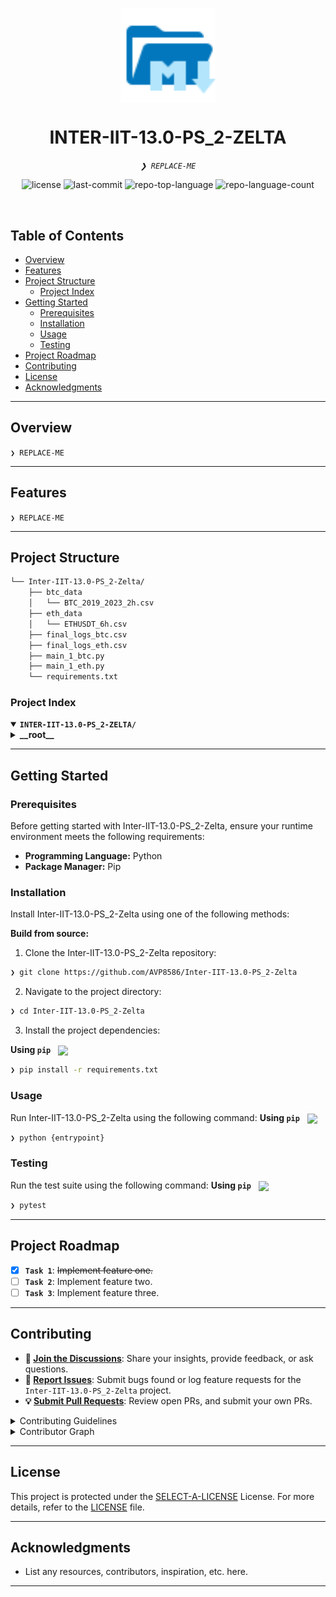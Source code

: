 <p align="center">
    <img src="https://raw.githubusercontent.com/PKief/vscode-material-icon-theme/ec559a9f6bfd399b82bb44393651661b08aaf7ba/icons/folder-markdown-open.svg" align="center" width="30%">
</p>
<p align="center"><h1 align="center">INTER-IIT-13.0-PS_2-ZELTA</h1></p>
<p align="center">
	<em><code>❯ REPLACE-ME</code></em>
</p>
<p align="center">
	<img src="https://img.shields.io/github/license/AVP8586/Inter-IIT-13.0-PS_2-Zelta?style=default&logo=opensourceinitiative&logoColor=white&color=00ffd7" alt="license">
	<img src="https://img.shields.io/github/last-commit/AVP8586/Inter-IIT-13.0-PS_2-Zelta?style=default&logo=git&logoColor=white&color=00ffd7" alt="last-commit">
	<img src="https://img.shields.io/github/languages/top/AVP8586/Inter-IIT-13.0-PS_2-Zelta?style=default&color=00ffd7" alt="repo-top-language">
	<img src="https://img.shields.io/github/languages/count/AVP8586/Inter-IIT-13.0-PS_2-Zelta?style=default&color=00ffd7" alt="repo-language-count">
</p>
<p align="center"><!-- default option, no dependency badges. -->
</p>
<p align="center">
	<!-- default option, no dependency badges. -->
</p>
<br>

##  Table of Contents

- [ Overview](#-overview)
- [ Features](#-features)
- [ Project Structure](#-project-structure)
  - [ Project Index](#-project-index)
- [ Getting Started](#-getting-started)
  - [ Prerequisites](#-prerequisites)
  - [ Installation](#-installation)
  - [ Usage](#-usage)
  - [ Testing](#-testing)
- [ Project Roadmap](#-project-roadmap)
- [ Contributing](#-contributing)
- [ License](#-license)
- [ Acknowledgments](#-acknowledgments)

---

##  Overview

<code>❯ REPLACE-ME</code>

---

##  Features

<code>❯ REPLACE-ME</code>

---

##  Project Structure

```sh
└── Inter-IIT-13.0-PS_2-Zelta/
    ├── btc_data
    │   └── BTC_2019_2023_2h.csv
    ├── eth_data
    │   └── ETHUSDT_6h.csv
    ├── final_logs_btc.csv
    ├── final_logs_eth.csv
    ├── main_1_btc.py
    ├── main_1_eth.py
    └── requirements.txt
```


###  Project Index
<details open>
	<summary><b><code>INTER-IIT-13.0-PS_2-ZELTA/</code></b></summary>
	<details> <!-- __root__ Submodule -->
		<summary><b>__root__</b></summary>
		<blockquote>
			<table>
			<tr>
				<td><b><a href='https://github.com/AVP8586/Inter-IIT-13.0-PS_2-Zelta/blob/master/requirements.txt'>requirements.txt</a></b></td>
				<td><code>❯ REPLACE-ME</code></td>
			</tr>
			<tr>
				<td><b><a href='https://github.com/AVP8586/Inter-IIT-13.0-PS_2-Zelta/blob/master/main_1_btc.py'>main_1_btc.py</a></b></td>
				<td><code>❯ REPLACE-ME</code></td>
			</tr>
			<tr>
				<td><b><a href='https://github.com/AVP8586/Inter-IIT-13.0-PS_2-Zelta/blob/master/main_1_eth.py'>main_1_eth.py</a></b></td>
				<td><code>❯ REPLACE-ME</code></td>
			</tr>
			</table>
		</blockquote>
	</details>
</details>

---
##  Getting Started

###  Prerequisites

Before getting started with Inter-IIT-13.0-PS_2-Zelta, ensure your runtime environment meets the following requirements:

- **Programming Language:** Python
- **Package Manager:** Pip


###  Installation

Install Inter-IIT-13.0-PS_2-Zelta using one of the following methods:

**Build from source:**

1. Clone the Inter-IIT-13.0-PS_2-Zelta repository:
```sh
❯ git clone https://github.com/AVP8586/Inter-IIT-13.0-PS_2-Zelta
```

2. Navigate to the project directory:
```sh
❯ cd Inter-IIT-13.0-PS_2-Zelta
```

3. Install the project dependencies:


**Using `pip`** &nbsp; [<img align="center" src="https://img.shields.io/badge/Pip-3776AB.svg?style={badge_style}&logo=pypi&logoColor=white" />](https://pypi.org/project/pip/)

```sh
❯ pip install -r requirements.txt
```




###  Usage
Run Inter-IIT-13.0-PS_2-Zelta using the following command:
**Using `pip`** &nbsp; [<img align="center" src="https://img.shields.io/badge/Pip-3776AB.svg?style={badge_style}&logo=pypi&logoColor=white" />](https://pypi.org/project/pip/)

```sh
❯ python {entrypoint}
```


###  Testing
Run the test suite using the following command:
**Using `pip`** &nbsp; [<img align="center" src="https://img.shields.io/badge/Pip-3776AB.svg?style={badge_style}&logo=pypi&logoColor=white" />](https://pypi.org/project/pip/)

```sh
❯ pytest
```


---
##  Project Roadmap

- [X] **`Task 1`**: <strike>Implement feature one.</strike>
- [ ] **`Task 2`**: Implement feature two.
- [ ] **`Task 3`**: Implement feature three.

---

##  Contributing

- **💬 [Join the Discussions](https://github.com/AVP8586/Inter-IIT-13.0-PS_2-Zelta/discussions)**: Share your insights, provide feedback, or ask questions.
- **🐛 [Report Issues](https://github.com/AVP8586/Inter-IIT-13.0-PS_2-Zelta/issues)**: Submit bugs found or log feature requests for the `Inter-IIT-13.0-PS_2-Zelta` project.
- **💡 [Submit Pull Requests](https://github.com/AVP8586/Inter-IIT-13.0-PS_2-Zelta/blob/main/CONTRIBUTING.md)**: Review open PRs, and submit your own PRs.

<details closed>
<summary>Contributing Guidelines</summary>

1. **Fork the Repository**: Start by forking the project repository to your github account.
2. **Clone Locally**: Clone the forked repository to your local machine using a git client.
   ```sh
   git clone https://github.com/AVP8586/Inter-IIT-13.0-PS_2-Zelta
   ```
3. **Create a New Branch**: Always work on a new branch, giving it a descriptive name.
   ```sh
   git checkout -b new-feature-x
   ```
4. **Make Your Changes**: Develop and test your changes locally.
5. **Commit Your Changes**: Commit with a clear message describing your updates.
   ```sh
   git commit -m 'Implemented new feature x.'
   ```
6. **Push to github**: Push the changes to your forked repository.
   ```sh
   git push origin new-feature-x
   ```
7. **Submit a Pull Request**: Create a PR against the original project repository. Clearly describe the changes and their motivations.
8. **Review**: Once your PR is reviewed and approved, it will be merged into the main branch. Congratulations on your contribution!
</details>

<details closed>
<summary>Contributor Graph</summary>
<br>
<p align="left">
   <a href="https://github.com{/AVP8586/Inter-IIT-13.0-PS_2-Zelta/}graphs/contributors">
      <img src="https://contrib.rocks/image?repo=AVP8586/Inter-IIT-13.0-PS_2-Zelta">
   </a>
</p>
</details>

---

##  License

This project is protected under the [SELECT-A-LICENSE](https://choosealicense.com/licenses) License. For more details, refer to the [LICENSE](https://choosealicense.com/licenses/) file.

---

##  Acknowledgments

- List any resources, contributors, inspiration, etc. here.

---
